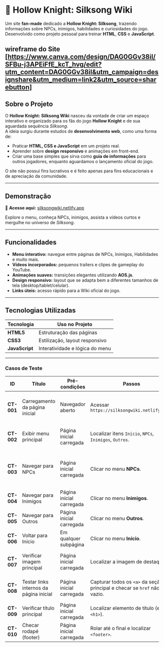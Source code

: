 # 🌌 Hollow Knight: Silksong Wiki

Um site **fan-made** dedicado a **Hollow Knight: Silksong**, trazendo informações sobre NPCs, inimigos, habilidades e curiosidades do jogo.  
Desenvolvido como projeto pessoal para treinar **HTML**, **CSS** e **JavaScript**.

**wireframe do Site** [https://www.canva.com/design/DAG0GGv38iI/SFBu-j3APEiFfE_kcT_hvg/edit?utm_content=DAG0GGv38iI&utm_campaign=designshare&utm_medium=link2&utm_source=sharebutton]
---

## Sobre o Projeto

O **Hollow Knight: Silksong Wiki** nasceu da vontade de criar um espaço interativo e organizado para os fãs do jogo **Hollow Knight** e de sua aguardada sequência *Silksong*.  
A ideia surgiu durante estudos de **desenvolvimento web**, como uma forma de:

- Praticar **HTML, CSS e JavaScript** em um projeto real.
- Aprender sobre **design responsivo** e animações em front-end.
- Criar uma base simples que sirva como **guia de informações** para outros jogadores, enquanto aguardamos o lançamento oficial do jogo.

O site não possui fins lucrativos e é feito apenas para fins educacionais e de apreciação da comunidade.

---

##  Demonstração
🔗 **Acesse aqui:** [silksongwiki.netlify.app](https://silksongwiki.netlify.app/)  

Explore o menu, conheça NPCs, inimigos, assista a vídeos curtos e mergulhe no universo de *Silksong*.

---

##  Funcionalidades

- **Menu interativo:** navegue entre páginas de NPCs, Inimigos, Habilidades e muito mais.
- **Vídeos incorporados:** pequenos trailers e clipes de gameplay do YouTube.
- **Animações suaves:** transições elegantes utilizando **AOS.js**.
- **Design responsivo:** layout que se adapta bem a diferentes tamanhos de tela (desktop/tablet/celular).
- **Links úteis:** acesso rápido para a Wiki oficial do jogo.

---

##  Tecnologias Utilizadas

| Tecnologia | Uso no Projeto |
|------------|-----------------|
| **HTML5** | Estruturação das páginas |
| **CSS3** | Estilização, layout responsivo |
| **JavaScript** | Interatividade e lógica do menu |

---

### Casos de Teste

| ID | Título | Pré-condições | Passos | Resultado Esperado |
|----|-------|----------------|-------|---------------------|
| **CT-001** | Carregamento da página inicial | Navegador aberto | Acessar `https://silksongwiki.netlify.app/` | Página abre sem erro e o título da aba contém “Silksong”. |
| **CT-002** | Exibir menu principal | Página inicial carregada | Localizar itens `Início`, `NPCs`, `Inimigos`, `Outros`. | Todos os itens de menu estão visíveis e clicáveis. |
| **CT-003** | Navegar para NPCs | Página inicial carregada | Clicar no menu **NPCs**. | Página de NPCs abre corretamente com cabeçalho/texto relacionado. |
| **CT-004** | Navegar para Inimigos | Página inicial carregada | Clicar no menu **Inimigos**. | Página de Inimigos abre corretamente. |
| **CT-005** | Navegar para Outros | Página inicial carregada | Clicar no menu **Outros**. | Página “Outros” abre corretamente. |
| **CT-006** | Voltar para Início | Em qualquer subpágina | Clicar no menu **Início**. | Retorna para a página inicial. |
| **CT-007** | Verificar imagem principal | Página inicial carregada | Localizar a imagem de destaque. | Imagem está visível e atributo `src` não é vazio. |
| **CT-008** | Testar links internos da página inicial | Página inicial carregada | Capturar todos os `<a>` da seção principal e checar se `href` não é vazio. | Nenhum link interno está vazio ou quebrado. |
| **CT-009** | Verificar título principal | Página inicial carregada | Localizar elemento de título (ex.: `<h1>`). | Texto contém “Silksong Wiki” ou similar. |
| **CT-010** | Checar rodapé (footer) | Página inicial carregada | Rolar até o final e localizar `<footer>`. | Footer presente e contém texto esperado. |
